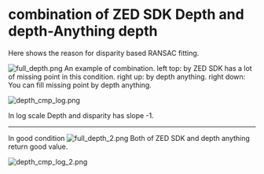 # combination of ZED SDK Depth and depth-Anything depth

Here shows the reason for disparity based RANSAC fitting.


![full_depth.png](figures/full_depth.png)
An example of combination.
left top: by ZED SDK has a lot of missing point in this condition.
right up: by depth anything.
right down: You can fill missing point by depth anything.


![depth_cmp_log.png](figures/depth_cmp_log.png)

In log scale Depth and disparity has slope -1.

---
In good condition
![full_depth_2.png](figures/full_depth_2.png)
Both of ZED SDK and depth anything return good value.

![depth_cmp_log_2.png](figures/depth_cmp_log_2.png)


